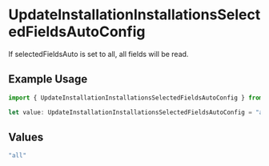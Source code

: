 # UpdateInstallationInstallationsSelectedFieldsAutoConfig

If selectedFieldsAuto is set to all, all fields will be read.

## Example Usage

```typescript
import { UpdateInstallationInstallationsSelectedFieldsAutoConfig } from "@amp-labs/sdk-node-platform/models/operations";

let value: UpdateInstallationInstallationsSelectedFieldsAutoConfig = "all";
```

## Values

```typescript
"all"
```